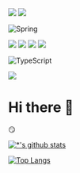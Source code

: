 <img src="https://img.shields.io/badge/Git-F05032?style=flat-square&logo=git&logoColor=white"/>
<img src="https://img.shields.io/badge/java-007396?style=flat-square&logo=java&logoColor=white"/>

![Spring](https://img.shields.io/badge/-Spring-6DB33F?style=for-the-badge&logo=Spring&logoColor=white)

<img src="https://img.shields.io/badge/JavaScript-F7DF1E?style=flat-square&logo=javascript&logoColor=black"/>
<img src="https://img.shields.io/badge/React-61DAFB?style=flat-square&logo=React&logoColor=black"/>
<img src="https://img.shields.io/badge/Tailwind CSS-06B6D4?style=flat-square&logo=Tailwind CSS&logoColor=white"/>
<img src="https://img.shields.io/badge/styled components-DB7093?style=flat-square&logo=styled-components&logoColor=white"/>

![TypeScript](https://img.shields.io/badge/-TypeScript-3178C6?style=flat-square&logo=TypeScript&logoColor=white)

<img src="https://img.shields.io/badge/Velog-20C997?style=flat-square&logo=velog&logoColor=white"/>




# Hi there 👋


😏

[![*'s github stats](https://github-readme-stats.vercel.app/api?username=sunghyun-biblee)](https://github.com/sunghyun-biblee/github-readme-stats)

[![Top Langs](https://github-readme-stats.vercel.app/api/top-langs/?username=sunghyun-biblee&layout=compact)](https://github.com/sunghyun-biblee/github-readme-stats)

